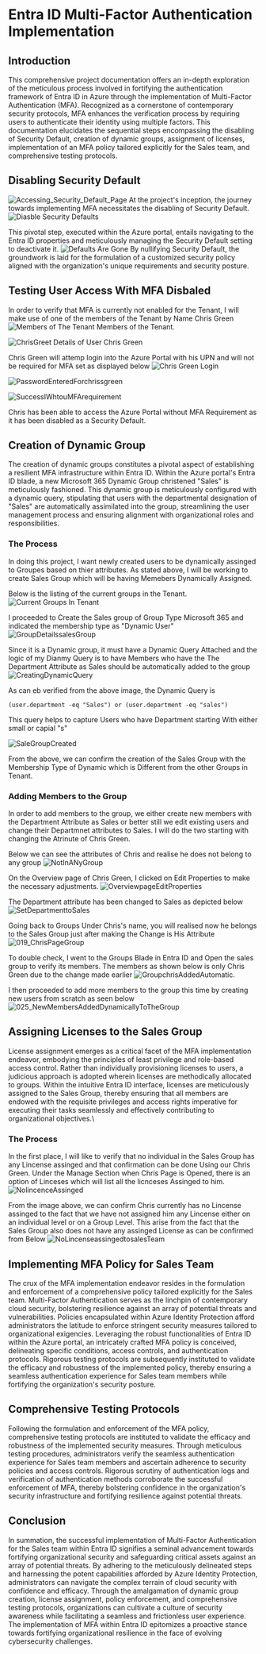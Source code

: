 #  Entra ID Multi-Factor Authentication Implementation

## Introduction
This comprehensive project documentation offers an in-depth exploration of the meticulous process involved in fortifying the authentication framework of Entra ID in Azure through the implementation of Multi-Factor Authentication (MFA). Recognized as a cornerstone of contemporary security protocols, MFA enhances the verification process by requiring users to authenticate their identity using multiple factors. This documentation elucidates the sequential steps encompassing the disabling of Security Default, creation of dynamic groups, assignment of licenses, implementation of an MFA policy tailored explicitly for the Sales team, and comprehensive testing protocols.

## Disabling Security Default
![Accessing_Security_Default_Page](media/001_Accessing_Security_Default_Page.png)
At the project's inception, the journey towards implementing MFA necessitates the disabling of Security Default. 
![Diasble Security Defaults](media/002_DisablingMFA.png)

This pivotal step, executed within the Azure portal, entails navigating to the Entra ID properties and meticulously managing the Security Default setting to deactivate it. 
![Defaults Are Gone](media/003_organisationNotManagedBySecurityDefaults.png)
By nullifying Security Default, the groundwork is laid for the formulation of a customized security policy aligned with the organization's unique requirements and security posture.

## Testing User Access With MFA Disbaled

In order to verify that MFA is currently not enabled for the Tenant, I will make use of one of the members of the Tenant by Name Chris Green
![Members of The Tenant](media/006_ChrisGreen.png)
Members of the Tenant.

![ChrisGreet](media/006_ChrisGreen.png)
Details of User Chris Green

Chris Green will attemp login into the Azure Portal with his UPN and will not be required for MFA set as displayed below
![Chris Green Login](media/007_logginInToAzurePOrtalAsChrissGreen.png)

![PasswordEnteredForchrissgreen](media/008_PasswordEnteredForchrissgreen.png)

![SuccessIWhtouMFArequirement](media/009_SuccessIWhtouMFArequirement.png)

Chris has been able to access the Azure Portal without MFA Requirement as it has been disabled as a Security Default.



## Creation of Dynamic Group
The creation of dynamic groups constitutes a pivotal aspect of establishing a resilient MFA infrastructure within Entra ID. Within the Azure portal's Entra ID blade, a new Microsoft 365 Dynamic Group christened "Sales" is meticulously fashioned. This dynamic group is meticulously configured with a dynamic query, stipulating that users with the departmental designation of "Sales" are automatically assimilated into the group, streamlining the user management process and ensuring alignment with organizational roles and responsibilities.

### The Process

In doing this project, I want newly created users to be dynamically assinged to Groupes based on thier attributes. As stated above, I will be working to create Sales Group which will be having Memebers Dynamically Assigned. 

Below is the listing of the current groups in the Tenant.
![Current Groups In Tenant](media/010_CurrentGroupsInTenant.png)

I proceeded to Create the Sales group of Group Type Microsoft 365 and indicated the membership type as "Dynamic User"
![GroupDetailssalesGroup](media/011_GroupDetailssalesGroup.png)

Since it is a Dynamic group, it must have a Dynamic Query Attached and the logic of my Dianmy Query is to have Members who have the The Department Attribute as Sales should be automatically added to the group
![CreatingDynamicQuery](media/012_CreatingDynamicQuery.png)

As can eb verified from the above image, the Dynamic Query is 
```
(user.department -eq "Sales") or (user.department -eq "sales")

```
This query helps to capture Users who have Department starting With either small or capial "s"

![SaleGroupCreated](media/013_SaleGroupCreated.png)

From the above, we can confirm the creation of the Sales Group with the Membership Type of Dynamic which is Different from the other Groups in Tenant.

### Adding Members to the Group
In order to add members to the group, we either create new members with the Department Attribute as Sales or better still we edit existing users and change their Departmnet attributes to Sales. I will do the two starting with changing the Atrinute of Chris Green.

Below we can see the attributes of Chris and realise he does not belong to any group
![NotInANyGroup](media/016_NotInANyGroup.png)

On the Overview page of Chris Green, I clicked on Edit Properties to make the necessary adjustments.
![OverviewpageEditProperties](media/017_OverviewpageEditProperties.png)

The Department attribute has been changed to Sales as depicted below
![SetDepartmenttoSales](media/018_SetDepartmenttoSales.png)

Going back to Groups Under Chris's name, you will realised now he belongs to the Sales Group just after making the Change is His Attribute
![019_ChrisPageGroup](media/019_ChrisPageGroup.png)

To double check, I went to the Groups Blade in Entra ID and Open the sales group to verify its members. The members as shown below is only Chris Green due to the change made earlier
![GroupchrisAddedAutomatic](media/020_GroupchrisAddedAutomatic.png).

I then proceeded to add more members to the group this time by creating new users from scratch as seen below
![025_NewMembersAddedDynamicallyToTheGroup](media/025_NewMembersAddedDynamicallyToTheGroup.png)

## Assigning Licenses to the Sales Group
License assignment emerges as a critical facet of the MFA implementation endeavor, embodying the principles of least privilege and role-based access control. Rather than individually provisioning licenses to users, a judicious approach is adopted wherein licenses are methodically allocated to groups. Within the intuitive Entra ID interface, licenses are meticulously assigned to the Sales Group, thereby ensuring that all members are endowed with the requisite privileges and access rights imperative for executing their tasks seamlessly and effectively contributing to organizational objectives.\

### The Process
In the first place, I will like to verify that no individual in the Sales Group has any Lincense assinged and that confirmation can be done Using our Chris Green. 
Under the Manage Section when Chris Page is Opened, there is an option of Linceses which will list all the licnceses Assinged to him.
![NolincenceAssinged](media/015_NolincenceAssinged.png)

From the image above, we can confirm Chris currently has no Lincense assinged to the fact that we have not assigned him any Lincense either on an individual level or on a Group Level. This arise from the fact that the Sales Group also does not have any assinged License as can be confirmed from Below
![NoLincenseassingedtosalesTeam](media/021_NoLincenseassingedtosalesTeam.png)

## Implementing MFA Policy for Sales Team
The crux of the MFA implementation endeavor resides in the formulation and enforcement of a comprehensive policy tailored explicitly for the Sales team. Multi-Factor Authentication serves as the linchpin of contemporary cloud security, bolstering resilience against an array of potential threats and vulnerabilities. Policies encapsulated within Azure Identity Protection afford administrators the latitude to enforce stringent security measures tailored to organizational exigencies. Leveraging the robust functionalities of Entra ID within the Azure portal, an intricately crafted MFA policy is conceived, delineating specific conditions, access controls, and authentication protocols. Rigorous testing protocols are subsequently instituted to validate the efficacy and robustness of the implemented policy, thereby ensuring a seamless authentication experience for Sales team members while fortifying the organization's security posture.

## Comprehensive Testing Protocols
Following the formulation and enforcement of the MFA policy, comprehensive testing protocols are instituted to validate the efficacy and robustness of the implemented security measures. Through meticulous testing procedures, administrators verify the seamless authentication experience for Sales team members and ascertain adherence to security policies and access controls. Rigorous scrutiny of authentication logs and verification of authentication methods corroborate the successful enforcement of MFA, thereby bolstering confidence in the organization's security infrastructure and fortifying resilience against potential threats.

## Conclusion
In summation, the successful implementation of Multi-Factor Authentication for the Sales team within Entra ID signifies a seminal advancement towards fortifying organizational security and safeguarding critical assets against an array of potential threats. By adhering to the meticulously delineated steps and harnessing the potent capabilities afforded by Azure Identity Protection, administrators can navigate the complex terrain of cloud security with confidence and efficacy. Through the amalgamation of dynamic group creation, license assignment, policy enforcement, and comprehensive testing protocols, organizations can cultivate a culture of security awareness while facilitating a seamless and frictionless user experience. The implementation of MFA within Entra ID epitomizes a proactive stance towards fortifying organizational resilience in the face of evolving cybersecurity challenges.
